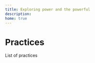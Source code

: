 ```yaml
---
title: Exploring power and the powerful
description: 
home: true
---
```


# Practices

List of practices


